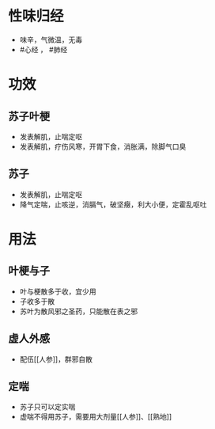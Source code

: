 # 性味归经
- 味辛，气微温，无毒
- #心经 ， #肺经 
# 功效
## 苏子叶梗
- 发表解肌，止喘定呕
- 发表解肌，疗伤风寒，开胃下食，消胀满，除脚气口臭
## 苏子
- 发表解肌，止喘定呕
- 降气定喘，止咳逆，消膈气，破坚癥，利大小便，定霍乱呕吐
# 用法
## 叶梗与子
- 叶与梗散多于收，宜少用
- 子收多于散
- 苏叶为散风邪之圣药，只能散在表之邪
## 虚人外感
- 配伍[[人参]]，群邪自散
## 定喘
- 苏子只可以定实喘
- 虚喘不得用苏子，需要用大剂量[[人参]]、[[熟地]]